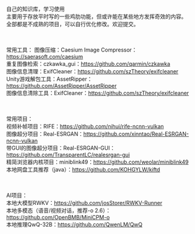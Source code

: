 自己的知识库，学习使用<br>
主要用于存放平时写的一些鸡肋功能，但或许能在某些地方发挥奇效的内容。<br>
全部都是不成熟的项目，可以自行优化修改。欢迎提交。<br>
<br><br>

常用工具：
图像压缩：Caesium Image Compressor：https://saerasoft.com/caesium<br>
重复图像检索：czkawka_gui：https://github.com/qarmin/czkawka<br>
图像信息清理：ExifCleaner：https://github.com/szTheory/exifcleaner<br>
Unity游戏解包工具：AssetRipper：https://github.com/AssetRipper/AssetRipper<br>
图像信息清除工具：ExifCleaner：https://github.com/szTheory/exifcleaner<br>

<br><br>
常用项目：<br>
视频补帧项目：RIFE：https://github.com/nihui/rife-ncnn-vulkan<br>
图像超分项目：Real-ESRGAN：https://github.com/xinntao/Real-ESRGAN-ncnn-vulkan<br>
带GUI的图像超分项目：Real-ESRGAN-GUI：https://github.com/TransparentLC/realesrgan-gui<br>
精简浏览器内核项目：miniblink49：https://github.com/weolar/miniblink49<br>
本地网盘工具推荐（java）：https://github.com/KOHGYLW/kiftd<br>

<br><br>
AI项目：<br>
本地大模型RWKV：https://github.com/josStorer/RWKV-Runner<br>
本地多模态（语音/视频对话，推荐-o 2.6）：https://github.com/OpenBMB/MiniCPM-o<br>
本地推理QwQ-32B：https://github.com/QwenLM/QwQ<br>
